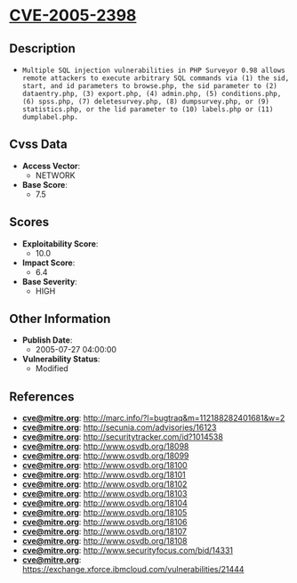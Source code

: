 
# [CVE-2005-2398](http://marc.info/?l=bugtraq&m=112188282401681&w=2)

## Description

- `Multiple SQL injection vulnerabilities in PHP Surveyor 0.98 allows remote attackers to execute arbitrary SQL commands via (1) the sid, start, and id parameters to browse.php, the sid parameter to (2) dataentry.php, (3) export.php, (4) admin.php, (5) conditions.php, (6) spss.php, (7) deletesurvey.php, (8) dumpsurvey.php, or (9) statistics.php, or the lid parameter to (10) labels.php or (11) dumplabel.php.`

## Cvss Data

- **Access Vector**:
  - NETWORK
- **Base Score**:
  - 7.5

## Scores

- **Exploitability Score**:
  - 10.0
- **Impact Score**:
  - 6.4
- **Base Severity**:
  - HIGH

## Other Information

- **Publish Date**:
  - 2005-07-27 04:00:00
- **Vulnerability Status**:
  - Modified

## References

- **cve@mitre.org**: http://marc.info/?l=bugtraq&m=112188282401681&w=2
- **cve@mitre.org**: http://secunia.com/advisories/16123
- **cve@mitre.org**: http://securitytracker.com/id?1014538
- **cve@mitre.org**: http://www.osvdb.org/18098
- **cve@mitre.org**: http://www.osvdb.org/18099
- **cve@mitre.org**: http://www.osvdb.org/18100
- **cve@mitre.org**: http://www.osvdb.org/18101
- **cve@mitre.org**: http://www.osvdb.org/18102
- **cve@mitre.org**: http://www.osvdb.org/18103
- **cve@mitre.org**: http://www.osvdb.org/18104
- **cve@mitre.org**: http://www.osvdb.org/18105
- **cve@mitre.org**: http://www.osvdb.org/18106
- **cve@mitre.org**: http://www.osvdb.org/18107
- **cve@mitre.org**: http://www.osvdb.org/18108
- **cve@mitre.org**: http://www.securityfocus.com/bid/14331
- **cve@mitre.org**: https://exchange.xforce.ibmcloud.com/vulnerabilities/21444
